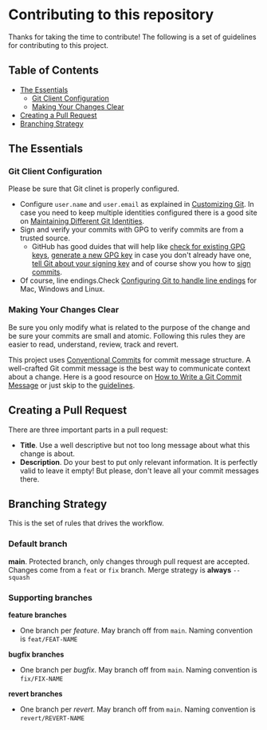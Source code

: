 # Contributing to this repository

Thanks for taking the time to contribute! The following is a set of guidelines for contributing to this project.

## Table of Contents

* [The Essentials](#the-essentials)
  * [Git Client Configuration](#git-client-configuration)
  * [Making Your Changes Clear](#making-your-changes-clear)
* [Creating a Pull Request](#creating-a-pull-request)
* [Branching Strategy](#branching-strategy)

## The Essentials

### Git Client Configuration

Please be sure that Git clinet is properly configured.

- Configure `user.name` and `user.email` as explained in [Customizing Git](https://git-scm.com/book/en/v2/Customizing-Git-Git-Configuration). In case you need to keep multiple identities configured there is a good site on [Maintaining Different Git Identities](https://xam.io/2017/gitconfig/).
- Sign and verify your commits with GPG to verify commits are from a trusted source.
  - GitHub has good duides that will help like [check for existing GPG keys](https://docs.github.com/en/articles/checking-for-existing-gpg-keys),
  [generate a new GPG key](https://docs.github.com/en/articles/generating-a-new-gpg-key) in case you don't already have one,
  [tell Git about your signing key](https://docs.github.com/en/articles/telling-git-about-your-signing-key) and of course show you how to [sign commits](https://docs.github.com/en/articles/signing-commits).
- Of course, line endings.Check [Configuring Git to handle line endings](https://docs.github.com/en/github/using-git/configuring-git-to-handle-line-endings) for Mac, Windows and Linux.

### Making Your Changes Clear

Be sure you only modify what is related to the purpose of the change and be sure your commits are small and atomic. Following this rules they are easier to read, understand, review, track and revert.

This project uses [Conventional Commits](https://www.conventionalcommits.org/en/v1.0.0/) for commit message structure. A well-crafted Git commit message is the best way to communicate context about a change. Here is a good resource on [How to Write a Git Commit Message](https://chris.beams.io/posts/git-commit/) or just skip to the [guidelines](https://chris.beams.io/posts/git-commit/#seven-rules).

## Creating a Pull Request

There are three important parts in a pull request:
- **Title**. Use a well descriptive but not too long message about what this change is about.
- **Description**. Do your best to put only relevant information. It is perfectly valid to leave it empty! But please, don't leave all your commit messages there.

## Branching Strategy

This is the set of rules that drives the workflow.

### Default branch

**main**. Protected branch, only changes through pull request are accepted. Changes come from a `feat` or `fix` branch. Merge strategy is **always** `--squash`

### Supporting branches

**feature branches**
- One branch per *feature*. May branch off from `main`. Naming convention is `feat/FEAT-NAME`

**bugfix branches**
- One branch per *bugfix*. May branch off from `main`. Naming convention is `fix/FIX-NAME`

**revert branches**
- One branch per *revert*. May branch off from `main`. Naming convention is `revert/REVERT-NAME`